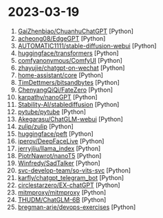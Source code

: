# 2023-03-19

1. [GaiZhenbiao/ChuanhuChatGPT](https://github.com/GaiZhenbiao/ChuanhuChatGPT "GUI for ChatGPT API") [Python]
2. [acheong08/EdgeGPT](https://github.com/acheong08/EdgeGPT "Reverse engineered API of Microsoft's Bing Chat") [Python]
3. [AUTOMATIC1111/stable-diffusion-webui](https://github.com/AUTOMATIC1111/stable-diffusion-webui "Stable Diffusion web UI") [Python]
4. [huggingface/transformers](https://github.com/huggingface/transformers "🤗 Transformers: State-of-the-art Machine Learning for Pytorch, TensorFlow, and JAX.") [Python]
5. [comfyanonymous/ComfyUI](https://github.com/comfyanonymous/ComfyUI "A powerful and modular stable diffusion GUI with a graph/nodes interface.") [Python]
6. [zhayujie/chatgpt-on-wechat](https://github.com/zhayujie/chatgpt-on-wechat "Wechat robot based on ChatGPT, which using OpenAI api and itchat library. 使用ChatGPT搭建微信聊天机器人，基于GPT3.5 API和itchat实现") [Python]
7. [home-assistant/core](https://github.com/home-assistant/core "🏡 Open source home automation that puts local control and privacy first.") [Python]
8. [TimDettmers/bitsandbytes](https://github.com/TimDettmers/bitsandbytes "8-bit CUDA functions for PyTorch") [Python]
9. [ChenyangQiQi/FateZero](https://github.com/ChenyangQiQi/FateZero "FateZero: Fusing Attentions for Zero-shot Text-based Video Editing") [Python]
10. [karpathy/nanoGPT](https://github.com/karpathy/nanoGPT "The simplest, fastest repository for training/finetuning medium-sized GPTs.") [Python]
11. [Stability-AI/stablediffusion](https://github.com/Stability-AI/stablediffusion "High-Resolution Image Synthesis with Latent Diffusion Models") [Python]
12. [pytube/pytube](https://github.com/pytube/pytube "A lightweight, dependency-free Python library (and command-line utility) for downloading YouTube Videos.") [Python]
13. [Akegarasu/ChatGLM-webui](https://github.com/Akegarasu/ChatGLM-webui "A WebUI for ChatGLM-6B") [Python]
14. [zulip/zulip](https://github.com/zulip/zulip "Zulip server and web application. Open-source team chat that helps teams stay productive and focused.") [Python]
15. [huggingface/peft](https://github.com/huggingface/peft "🤗 PEFT: State-of-the-art Parameter-Efficient Fine-Tuning.") [Python]
16. [iperov/DeepFaceLive](https://github.com/iperov/DeepFaceLive "Real-time face swap for PC streaming or video calls") [Python]
17. [jerryjliu/llama_index](https://github.com/jerryjliu/llama_index "LlamaIndex (GPT Index) is a project that provides a central interface to connect your LLM's with external data.") [Python]
18. [PiotrNawrot/nanoT5](https://github.com/PiotrNawrot/nanoT5 "Fast & Simple repository for pre-training and fine-tuning T5-style models") [Python]
19. [Winfredy/SadTalker](https://github.com/Winfredy/SadTalker "（CVPR 2023）SadTalker：Learning Realistic 3D Motion Coefficients for Stylized Audio-Driven Single Image Talking Face Animation") [Python]
20. [svc-develop-team/so-vits-svc](https://github.com/svc-develop-team/so-vits-svc "SoftVC VITS Singing Voice Conversion") [Python]
21. [karfly/chatgpt_telegram_bot](https://github.com/karfly/chatgpt_telegram_bot "") [Python]
22. [circlestarzero/EX-chatGPT](https://github.com/circlestarzero/EX-chatGPT "Let ChatGPT truly learn how to go online and call APIs! 'EX-ChatGPT' can rival and even surpass NewBing") [Python]
23. [mitmproxy/mitmproxy](https://github.com/mitmproxy/mitmproxy "An interactive TLS-capable intercepting HTTP proxy for penetration testers and software developers.") [Python]
24. [THUDM/ChatGLM-6B](https://github.com/THUDM/ChatGLM-6B "ChatGLM-6B：开源双语对话语言模型 | An Open Bilingual Dialogue Language Model") [Python]
25. [bregman-arie/devops-exercises](https://github.com/bregman-arie/devops-exercises "Linux, Jenkins, AWS, SRE, Prometheus, Docker, Python, Ansible, Git, Kubernetes, Terraform, OpenStack, SQL, NoSQL, Azure, GCP, DNS, Elastic, Network, Virtualization. DevOps Interview Questions") [Python]

